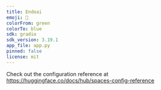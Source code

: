 ```yaml
---
title: Endoai
emoji: 🐨
colorFrom: green
colorTo: blue
sdk: gradio
sdk_version: 3.19.1
app_file: app.py
pinned: false
license: mit
---
```


Check out the configuration reference at https://huggingface.co/docs/hub/spaces-config-reference
